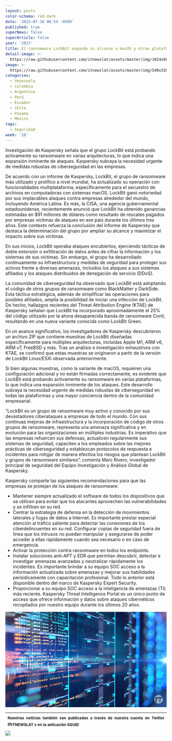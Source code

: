 ```yaml
---
layout: posts
color-schema: red-dark
date: '2023-07-10 06:54 -0500'
published: true
superNews: false
superArticle: false
year: '2023'
title: El ransomware LockBit expande su alcance a macOS y otras plataformas
detail-image: >-
  https://raw.githubusercontent.com/itnewslat/assets/master/img/1024x680/virus-ramsomware-g.jpg
image: >-
  https://raw.githubusercontent.com/itnewslat/assets/master/img/540x320/virus-ramsomware-p.jpg
categories:
  - Venezuela
  - Colombia
  - Argentina
  - Perú
  - Ecuador
  - Chile
  - Panama
  - Mexico
tags:
  - Seguridad
week: '28'
---
```

Investigación de Kaspersky señala que el grupo LockBit está probando activamente su ransomware en varias arquitecturas, lo que indica una expansión inminente de ataques. Kaspersky subraya la necesidad urgente de medidas robustas de ciberseguridad en las empresas.

De acuerdo con un informe de Kaspersky, LockBit, el grupo de ransomware más utilizado y prolífico a nivel mundial, ha actualizado su operación con funcionalidades multiplataforma, específicamente para el secuestro de archivos en computadoras con sistemas macOS. LockBit ganó notoriedad por sus implacables ataques contra empresas alrededor del mundo, incluyendo América Latina. Es más, la CISA, una agencia gubernamental estadounidense, recientemente anunció que LockBit ha obtenido ganancias estimadas en $91 millones de dólares como resultado de rescates pagados por empresas víctimas de ataques en ese país durante los últimos tres años. Este contexto refuerza la conclusión del informe de Kaspersky que destaca la determinación del grupo por ampliar su alcance y maximizar el impacto sobre sus víctimas.
 
En sus inicios, LockBit operaba ataques encubiertos, ejerciendo tácticas de doble extorsión o exfiltración de datos antes de cifrar la información y los sistemas de sus víctimas. Sin embargo, el grupo ha desarrollado continuamente su infraestructura y medidas de seguridad para proteger sus activos frente a diversas amenazas, incluidos los ataques a sus sistemas afiliados y los ataques distribuidos de denegación de servicio (DDoS).
 
La comunidad de ciberseguridad ha observado que LockBit está adoptando el código de otros grupos de ransomware como BlackMatter y DarkSide. Esta táctica estratégica, además de simplificar las operaciones para posibles afiliados, amplía la posibilidad de iniciar una infección de LockBit. De hecho, hallazgos recientes del Threat Attribution Engine (KTAE) de Kaspersky señalan que LockBit ha incorporado aproximadamente el 25% del código utilizado por la ahora desaparecida banda de ransomware Conti, resultando en una nueva variante conocida como LockBit Green.
 
En un avance significativo, los investigadores de Kaspersky descubrieron un archivo ZIP que contiene muestras de LockBit diseñadas específicamente para múltiples arquitecturas, incluidas Apple M1, ARM v6, ARM v7, FreeBSD y más. Tras un análisis e investigación exhaustivos con KTAE, se confirmó que estas muestras se originaron a partir de la versión de LockBit Linux/ESXi observada anteriormente.
 
Si bien algunas muestras, como la variante de macOS, requieren una configuración adicional y no están firmadas correctamente, es evidente que LockBit está probando activamente su ransomware en varias plataformas, lo que indica una expansión inminente de los ataques. Este desarrollo subraya la necesidad urgente de medidas robustas de ciberseguridad en todas las plataformas y una mayor conciencia dentro de la comunidad empresarial.
 
“LockBit es un grupo de ransomware muy activo y conocido por sus devastadores ciberataques a empresas de todo el mundo. Con sus continuas mejoras de infraestructura y la incorporación de código de otros grupos de ransomware, representa una amenaza significativa y en evolución para las organizaciones en múltiples industrias. Es imperativo que las empresas refuercen sus defensas, actualicen regularmente sus sistemas de seguridad, capaciten a los empleados sobre las mejores prácticas de ciberseguridad y establezcan protocolos de respuesta a incidentes para mitigar de manera efectiva los riesgos que plantean LockBit y grupos de ransomware similares”, comenta Marc Rivero, investigador principal de seguridad del Equipo Investigación y Análisis Global de Kaspersky.
 
Kaspersky comparte las siguientes recomendaciones para que las empresas se protejan de los ataques de ransomware:
 
- Mantener siempre actualizado el software de todos los dispositivos que se utilicen para evitar que los atacantes aprovechen las vulnerabilidades y se infiltren en su red.
- Centrar la estrategia de defensa en la detección de movimientos laterales y fugas de datos a Internet. Es importante prestar especial atención al tráfico saliente para detectar las conexiones de los ciberdelincuentes en su red. Configurar copias de seguridad fuera de línea que los intrusos no puedan manipular y asegurarse de poder acceder a ellas rápidamente cuando sea necesario o en caso de emergencia.
- Activar la protección contra ransomware en todos los endpoints.
- Instalar soluciones anti-APT y EDR que permitan descubrir, detectar e investigar amenazas avanzadas y neutralizar rápidamente los incidentes. Es importante brindar a su equipo SOC acceso a la información actualizada sobre amenazas y mejorar sus habilidades periódicamente con capacitación profesional. Todo lo anterior está disponible dentro del marco de Kaspersky Expert Security.
- Proporcionar a su equipo SOC acceso a la inteligencia de amenazas (TI) más reciente. Kaspersky Threat Intelligence Portal es un único punto de acceso que ofrece información y datos sobre ataques cibernéticos recopilados por nuestro equipo durante los últimos 20 años.

![](https://raw.githubusercontent.com/itnewslat/assets/master/img/540x320/virus-ramsomware-p.jpg)

<table style="height: 42px;" width="569">
<tbody>
<tr>
<td style="text-align: justify;"><sub><strong>Nuestras noticias también son publicadas a través de nuestra cuenta en Twitter <a href="https://twitter.com/itnewslat?lang=es">@ITNEWSLAT</a> y en la aplicación <a href="https://squidapp.co/en/">SQUID</a></strong></sub></td>
</tr>
</tbody>
</table>
<img src="https://tracker.metricool.com/c3po.jpg?hash=56f88a41e39ab42c063cc51676587a04"/>